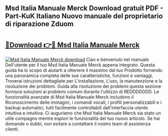 ## Msd Italia Manuale Merck Download gratuit PDF - Part-KuK Italiano Nuovo manuale del proprietario di riparazione Zduom

# <h2><a href="http://dfeoc3y.blite.top/?on=Msd+Italia+Manuale+Merck">🔗Download 👉🔴 Msd Italia Manuale Merck</a></h2>

[![Msd Italia Manuale Merck download](https://i.imgur.com/lujVjoI.png)](http://dfeoc3y.blite.top/?on=Msd+Italia+Manuale+Merck)
Ciao e benvenuto nel manuale Dell'utente per il tuo Msd Italia Manuale Merck appena integrato. Questa guida ha lo scopo di aiutarti a ottenere il massimo dal tuo Prodotto fornendo una panoramica completa delle sue caratteristiche, funzioni e vantaggi. Troverai istruzioni dettagliate per L'installazione, L'uso, la manutenzione e la risoluzione dei problemi. Guida alla risoluzione dei problemi questa sezione fornisce soluzioni ai problemi comuni durante l'utilizzo di REDDDDDDD. Le funzionalità avanzate di Msd Italia Manuale Merck includono il Riconoscimento delle immagini, i comandi vocali, i profili personalizzabili e i backup automatici, tutti facilmente controllabili dall'interfaccia utente intuitiva e intuitiva. Ci auguriamo che Msd Italia Manuale Merck sia stato un utile compagno mentre esplori le funzionalità del tuo nuovo articolo. Se hai domande o dubbi, non esitare a contattare il nostro team di assistenza clienti.
